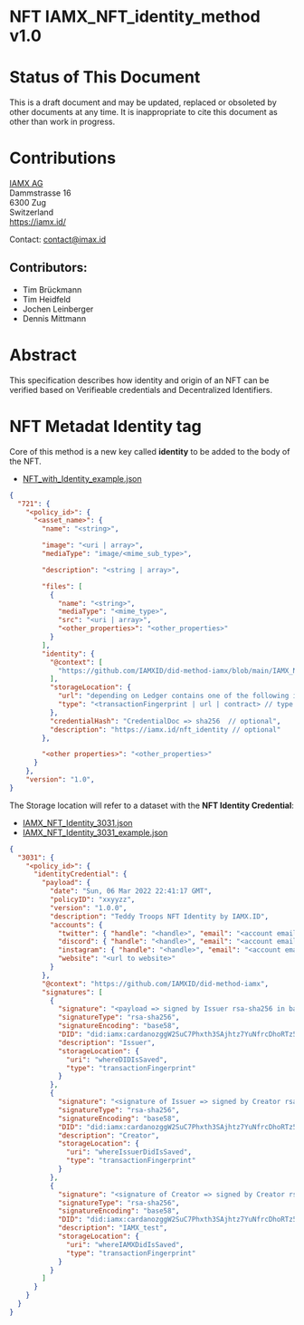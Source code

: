 # NFT IAMX_NFT_identity_method v1.0

# Status of This Document

This is a draft document and may be updated, replaced or obsoleted by other documents at any time. It is inappropriate to cite this document as other than work in progress.

# Contributions

[IAMX AG](https://iamx.id/)  
Dammstrasse 16  
6300 Zug  
Switzerland  
<https://iamx.id/>

Contact: <contact@imax.id>

## Contributors:

- Tim Brückmann
- Tim Heidfeld
- Jochen Leinberger
- Dennis Mittmann

# Abstract

This specification describes how identity and origin of an NFT can be verified based on Verifieable credentials and Decentralized Identifiers.

# NFT Metadat Identity tag

Core of this method is a new key called **identity** to be added to the body of the NFT.

- [NFT_with_Identity_example.json](./NFT_with_Identity_example.json)

```JSON
{
  "721": {
    "<policy_id>": {
      "<asset_name>": {
        "name": "<string>",

        "image": "<uri | array>",
        "mediaType": "image/<mime_sub_type>",

        "description": "<string | array>",

        "files": [
          {
            "name": "<string>",
            "mediaType": "<mime_type>",
            "src": "<uri | array>",
            "<other_properties>": "<other_properties>"
          }
        ],
        "identity": {
          "@context": [
            "https://github.com/IAMXID/did-method-iamx/blob/main/IAMX_NFT_identity_method.md"
          ],
          "storageLocation": {
            "url": "depending on Ledger contains one of the following informations: fingerprint | url | tokenID",
            "type": "<transactionFingerprint | url | contract> // type of location"
          },
          "credentialHash": "CredentialDoc => sha256  // optional",
          "description": "https://iamx.id/nft_identity // optional"
        },

        "<other properties>": "<other_properties>"
      }
    },
    "version": "1.0",
}

```

The Storage location will refer to a dataset with the **NFT Identity Credential**:

- [IAMX_NFT_Identity_3031.json](./IAMX_NFT_Identity_3031.json)
- [IAMX_NFT_Identity_3031_example.json](./IAMX_NFT_Identity_3031_example.json)

```JSON
{
  "3031": {
    "<policy_id>": {
      "identityCredential": {
        "payload": {
          "date": "Sun, 06 Mar 2022 22:41:17 GMT",
          "policyID": "xxyyzz",
          "version": "1.0.0",
          "description": "Teddy Troops NFT Identity by IAMX.ID",
          "accounts": {
            "twitter": { "handle": "<handle>", "email": "<account email>" },
            "discord": { "handle": "<handle>", "email": "<account email>" },
            "instagram": { "handle": "<handle>", "email": "<account email>" },
            "website": "<url to website>"
          }
        },
        "@context": "https://github.com/IAMXID/did-method-iamx",
        "signatures": [
          {
            "signature": "<payload => signed by Issuer rsa-sha256 in base58 encoding>",
            "signatureType": "rsa-sha256",
            "signatureEncoding": "base58",
            "DID": "did:iamx:cardanozggW2SuC7Phxth3SAjhtz7YuNfrcDhoRTz5WrSZ2xh38BTwf",
            "description": "Issuer",
            "storageLocation": {
              "uri": "whereDIDIsSaved",
              "type": "transactionFingerprint"
            }
          },
          {
            "signature": "<signature of Issuer => signed by Creator rsa-sha256 in base58 encoding>",
            "signatureType": "rsa-sha256",
            "signatureEncoding": "base58",
            "DID": "did:iamx:cardanozggW2SuC7Phxth3SAjhtz7YuNfrcDhoRTz5WrSZ2xh38BTwf",
            "description": "Creator",
            "storageLocation": {
              "uri": "whereIssuerDidIsSaved",
              "type": "transactionFingerprint"
            }
          },
          {
            "signature": "<signature of Creator => signed by Creator rsa-sha256 in base58 encoding>",
            "signatureType": "rsa-sha256",
            "signatureEncoding": "base58",
            "DID": "did:iamx:cardanozggW2SuC7Phxth3SAjhtz7YuNfrcDhoRTz5WrSZ2xh38BTwf",
            "description": "IAMX_test",
            "storageLocation": {
              "uri": "whereIAMXDidIsSaved",
              "type": "transactionFingerprint"
            }
          }
        ]
      }
    }
  }
}
```

